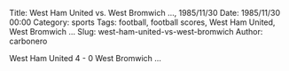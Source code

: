 Title: West Ham United vs. West Bromwich …, 1985/11/30
Date: 1985/11/30 00:00
Category: sports
Tags: football, football scores, West Ham United, West Bromwich …
Slug: west-ham-united-vs-west-bromwich
Author: carbonero


West Ham United 4 - 0 West Bromwich …
